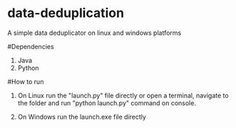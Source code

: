 # data-deduplication
A simple data deduplicator on linux and windows platforms

#Dependencies
1. Java
2. Python

#How to run
1. On Linux 
    run the "launch.py" file directly or open a terminal, navigate to the folder and run "python launch.py" command on console.
    
2. On Windows
    run the launch.exe file directly
